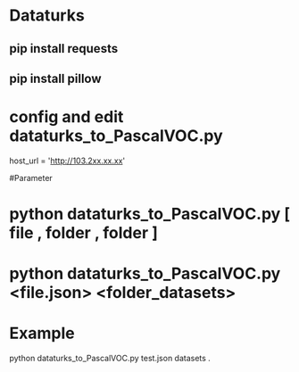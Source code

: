 # Dataturks

## pip install requests
## pip install pillow
# config and edit dataturks_to_PascalVOC.py

host_url = 'http://103.2xx.xx.xx'


#Parameter 

# python dataturks_to_PascalVOC.py [ file , folder  , folder ]

# python dataturks_to_PascalVOC.py <file.json> <folder_datasets> <path> 

# Example 

python dataturks_to_PascalVOC.py test.json datasets . 





